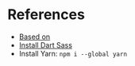 # References

* [Based on](https://dev.to/larswillemsens/managing-asp-net-core-mvc-front-end-dependencies-with-npm-and-webpack-part-1-3jf5)
* [Install Dart Sass](https://github.com/sass/dart-sass#using-dart-sass)
* Install Yarn: `npm i --global yarn`
